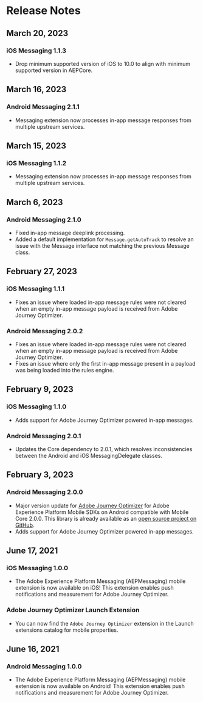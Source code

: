 # Release Notes

## March 20, 2023

### iOS Messaging 1.1.3

* Drop minimum supported version of iOS to 10.0 to align with minimum supported version in AEPCore.

## March 16, 2023

### Android Messaging 2.1.1

* Messaging extension now processes in-app message responses from multiple upstream services.

## March 15, 2023

### iOS Messaging 1.1.2

* Messaging extension now processes in-app message responses from multiple upstream services.

## March 6, 2023

### Android Messaging 2.1.0

* Fixed in-app message deeplink processing.
* Added a default implementation for `Message.getAutoTrack` to resolve an issue with the Message interface not matching the previous Message class.

## February 27, 2023

### iOS Messaging 1.1.1

* Fixes an issue where loaded in-app message rules were not cleared when an empty in-app message payload is received from Adobe Journey Optimizer.

### Android Messaging 2.0.2

* Fixes an issue where loaded in-app message rules were not cleared when an empty in-app message payload is received from Adobe Journey Optimizer.
* Fixes an issue where only the first in-app message present in a payload was being loaded into the rules engine.

## February 9, 2023

### iOS Messaging 1.1.0

* Adds support for Adobe Journey Optimizer powered in-app messages.

### Android Messaging 2.0.1

* Updates the Core dependency to 2.0.1, which resolves inconsistencies between the Android and iOS MessagingDelegate classes.

## February 3, 2023

### Android Messaging 2.0.0

* Major version update for [Adobe Journey Optimizer](./index.md) for Adobe Experience Platform Mobile SDKs on Android compatible with Mobile Core 2.0.0. This library is already available as an [open source project on GitHub](https://github.com/adobe/aepsdk-messaging-android).
* Adds support for Adobe Journey Optimizer powered in-app messages.

## June 17, 2021

### iOS Messaging 1.0.0

* The Adobe Experience Platform Messaging (AEPMessaging) mobile extension is now available on iOS! This extension enables push notifications and measurement for Adobe Journey Optimizer.

### Adobe Journey Optimizer Launch Extension

* You can now find the `Adobe Journey Optimizer` extension in the Launch extensions catalog for mobile properties.

## June 16, 2021

### Android Messaging 1.0.0

* The Adobe Experience Platform Messaging (AEPMessaging) mobile extension is now available on Android! This extension enables push notifications and measurement for Adobe Journey Optimizer.
